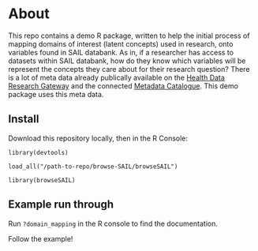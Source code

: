# About 

This repo contains a demo R package, written to help the initial process of mapping domains of interest (latent concepts) used in research, onto variables found in SAIL databank. As in, if a researcher has access to datasets within SAIL databank, how do they know which variables will be represent the concepts they care about for their research question? There is a lot of meta data already publically available on the [Health Data Research Gateway](https://web.www.healthdatagateway.org/search?search=&datasetSort=latest&tab=Datasets) and the connected [Metadata Catalogue](https://modelcatalogue.cs.ox.ac.uk/hdruk_live/). This demo package uses this meta data.

## Install 
Download this repository locally, then in the R Console:

`library(devtools)`

`load_all("/path-to-repo/browse-SAIL/browseSAIL")`

`library(browseSAIL)`

## Example run through 
Run `?domain_mapping` in the R console to find the documentation.

Follow the example! 
